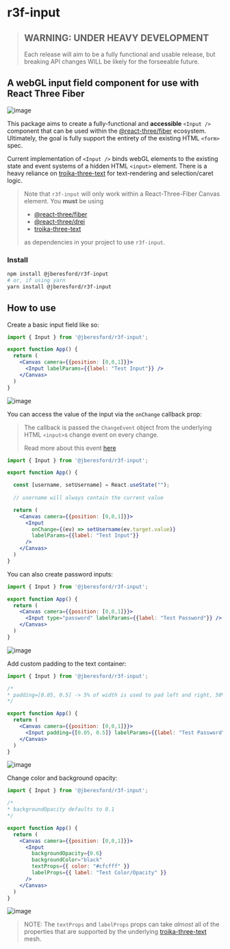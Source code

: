 # r3f-input

> ## WARNING: UNDER HEAVY DEVELOPMENT
> Each release will aim to be a fully functional and usable release,
> but breaking API changes WILL be likely for the forseeable future.

## A webGL input field component for use with React Three Fiber
![image](https://user-images.githubusercontent.com/1373954/210024281-c735f61a-1a69-45e5-a5d3-147ed57a6c30.png)


This package aims to create a fully-functional and **accessible** `<Input />`
component that can be used within the [@react-three/fiber](https://github.com/pmndrs/react-three-fiber)
ecosystem. Ultimately, the goal is fully support the entirety of the existing HTML `<form>` spec.

Current implementation of `<Input />` binds webGL elements to the existing state and event systems of a
hidden HTML `<input>` element. There is a heavy reliance on
[troika-three-text](https://github.com/protectwise/troika/tree/main/packages/troika-three-text)
for text-rendering and selection/caret logic.

> Note that `r3f-input` will only work within a React-Three-Fiber Canvas element.
> You **must** be using
> - [@react-three/fiber](https://github.com/pmndrs/react-three-fiber)
> - [@react-three/drei](https://github.com/pmndrs/drei)
> - [troika-three-text](https://github.com/protectwise/troika/tree/main/packages/troika-three-text)
>
> as dependencies in your project to use `r3f-input`.

### Install
```sh
npm install @jberesford/r3f-input
# or, if using yarn
yarn install @jberesford/r3f-input
```

## How to use

Create a basic input field like so:

```jsx
import { Input } from '@jberesford/r3f-input';

export function App() {
  return (
    <Canvas camera={{position: [0,0,1]}}>
      <Input labelParams={{label: "Test Input"}} />
    </Canvas>
  )
}
```
![image](https://user-images.githubusercontent.com/1373954/210022351-c5675ed3-bcf4-4b2c-bcf1-1963a0c030b7.png)

You can access the value of the input via the `onChange` callback prop:

> The callback is passed the `ChangeEvent` object from the underlying HTML `<input>`s
> change event on every change.
>
> Read more about this event [here](https://developer.mozilla.org/en-US/docs/Web/API/HTMLElement/change_event)


```jsx
import { Input } from '@jberesford/r3f-input';

export function App() {

  const [username, setUsername] = React.useState("");
  
  // username will always contain the current value

  return (
    <Canvas camera={{position: [0,0,1]}}>
      <Input
        onChange={(ev) => setUsername(ev.target.value)}
        labelParams={{label: "Test Input"}}
      />
    </Canvas>
  )
}
```

You can also create password inputs:

```jsx
import { Input } from '@jberesford/r3f-input';

export function App() {
  return (
    <Canvas camera={{position: [0,0,1]}}>
      <Input type="password" labelParams={{label: "Test Password"}} />
    </Canvas>
  )
}
```
![image](https://user-images.githubusercontent.com/1373954/210022360-63ba745e-f4fa-49bc-b23d-623429c17809.png)

Add custom padding to the text container:
```jsx
import { Input } from '@jberesford/r3f-input';

/*
* padding=[0.05, 0.5] -> 5% of width is used to pad left and right, 50% of height for top/bottom
*/

export function App() {
  return (
    <Canvas camera={{position: [0,0,1]}}>
      <Input padding={[0.05, 0.5]} labelParams={{label: "Test Password"}} />
    </Canvas>
  )
}
```
![image](https://user-images.githubusercontent.com/1373954/210022684-93ebfa22-a93f-46e3-bdc6-44451a22578d.png)

Change color and background opacity:
```jsx
import { Input } from '@jberesford/r3f-input';

/*
* backgroundOpacity defaults to 0.1
*/

export function App() {
  return (
    <Canvas camera={{position: [0,0,1]}}>
      <Input
        backgroundOpacity={0.6}
        backgroundColor="black"
        textProps={{ color: "#cfcfff" }}
        labelProps={{ label: "Test Color/Opacity" }}
      />
    </Canvas>
  )
}
```
![image](https://user-images.githubusercontent.com/1373954/210023633-448bcb2b-aff7-4108-b3c2-ccc5514fe59f.png)

> NOTE: The `textProps` and `labelProps` props can take *almost* all of the properties that are supported
> by the underlying [troika-three-text](https://github.com/protectwise/troika/tree/main/packages/troika-three-text) mesh.
